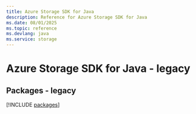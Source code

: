 ```yaml
---
title: Azure Storage SDK for Java
description: Reference for Azure Storage SDK for Java
ms.date: 08/01/2025
ms.topic: reference
ms.devlang: java
ms.service: storage
---
```

# Azure Storage SDK for Java - legacy
## Packages - legacy
[!INCLUDE [packages](storage-index.md)]
